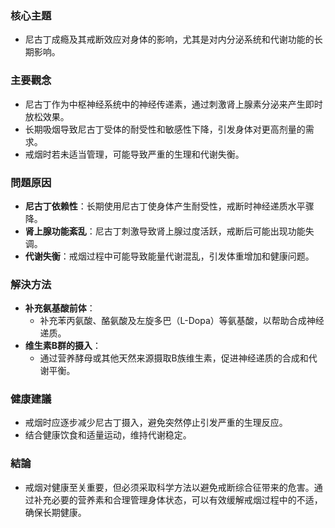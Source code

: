### 核心主題
- 尼古丁成瘾及其戒断效应对身体的影响，尤其是对内分泌系统和代谢功能的长期影响。

### 主要觀念
- 尼古丁作为中枢神经系统中的神经传递素，通过刺激肾上腺素分泌来产生即时放松效果。
- 长期吸烟导致尼古丁受体的耐受性和敏感性下降，引发身体对更高剂量的需求。
- 戒烟时若未适当管理，可能导致严重的生理和代谢失衡。

### 問題原因
- **尼古丁依赖性**：长期使用尼古丁使身体产生耐受性，戒断时神经递质水平骤降。
- **肾上腺功能紊乱**：尼古丁刺激导致肾上腺过度活跃，戒断后可能出现功能失调。
- **代谢失衡**：戒烟过程中可能导致能量代谢混乱，引发体重增加和健康问题。

### 解決方法
- **补充氨基酸前体**：
  - 补充苯丙氨酸、酪氨酸及左旋多巴（L-Dopa）等氨基酸，以帮助合成神经递质。
- **维生素B群的摄入**：
  - 通过营养酵母或其他天然来源摄取B族维生素，促进神经递质的合成和代谢平衡。

### 健康建議
- 戒烟时应逐步减少尼古丁摄入，避免突然停止引发严重的生理反应。
- 结合健康饮食和适量运动，维持代谢稳定。

### 結論
- 戒烟对健康至关重要，但必须采取科学方法以避免戒断综合征带来的危害。通过补充必要的营养素和合理管理身体状态，可以有效缓解戒烟过程中的不适，确保长期健康。
